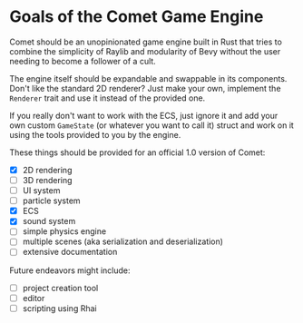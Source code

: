 # Goals of the Comet Game Engine

Comet should be an unopinionated game engine built in Rust that tries to
combine the simplicity of Raylib and modularity of Bevy without the user
needing to become a follower of a cult.

The engine itself should be expandable and swappable in its components.
Don't like the standard 2D renderer? Just make your own, implement the
`Renderer` trait and use it instead of the provided one.

If you really don't want to work with the ECS, just ignore it and add
your own custom `GameState` (or whatever you want to call it) struct
and work on it using the tools provided to you by the engine.

These things should be provided for an official 1.0 version of Comet:

- [x] 2D rendering
- [ ] 3D rendering
- [ ] UI system
- [ ] particle system
- [x] ECS
- [x] sound system
- [ ] simple physics engine
- [ ] multiple scenes (aka serialization and deserialization)
- [ ] extensive documentation

Future endeavors might include:

- [ ] project creation tool
- [ ] editor
- [ ] scripting using Rhai
